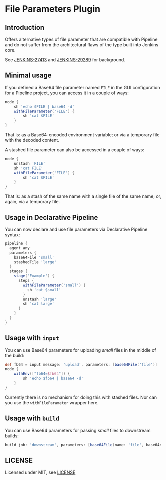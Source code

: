 # File Parameters Plugin

## Introduction

Offers alternative types of file parameter that are compatible with Pipeline and do not suffer from the architectural flaws of the type built into Jenkins core.

See [JENKINS-27413](https://issues.jenkins-ci.org/browse/JENKINS-27413) and [JENKINS-29289](https://issues.jenkins-ci.org/browse/JENKINS-29289) for background.

## Minimal usage

If you defined a Base64 file parameter named `FILE` in the GUI configuration for a Pipeline project, you can access it in a couple of ways:

```groovy
node {
    sh 'echo $FILE | base64 -d'
    withFileParameter('FILE') {
        sh 'cat $FILE'
    }
}
```

That is: as a Base64-encoded environment variable; or via a temporary file with the decoded content.

A stashed file parameter can also be accessed in a couple of ways:

```groovy
node {
    unstash 'FILE'
    sh 'cat FILE'
    withFileParameter('FILE') {
        sh 'cat $FILE'
    }
}
```

That is: as a stash of the same name with a single file of the same name; or, again, via a temporary file.

## Usage in Declarative Pipeline

You can now declare and use file parameters via Declarative Pipeline syntax:

```groovy
pipeline {
  agent any
  parameters {
    base64File 'small'
    stashedFile 'large'
  }
  stages {
    stage('Example') {
      steps {
        withFileParameter('small') {
          sh 'cat $small'
        }
        unstash 'large'
        sh 'cat large'
      }
    }
  }
}
```

## Usage with `input`

You can use Base64 parameters for uploading _small_ files in the middle of the build:

```groovy
def fb64 = input message: 'upload', parameters: [base64File('file')]
node {
    withEnv(["fb64=$fb64"]) {
        sh 'echo $fb64 | base64 -d'
    }
}
```

Currently there is no mechanism for doing this with stashed files.
Nor can you use the `withFileParameter` wrapper here.

## Usage with `build`

You can use Base64 parameters for passing _small_ files to downstream builds:

```groovy
build job: 'downstream', parameters: [base64File(name: 'file', base64: Base64.encoder.encodeToString('hello'.bytes)))]
```

## LICENSE

Licensed under MIT, see [LICENSE](LICENSE.md)
